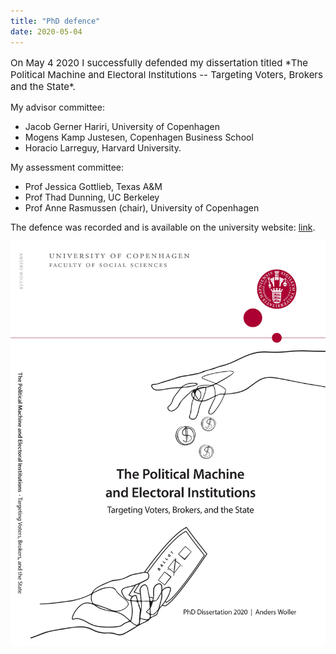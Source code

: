 ```yaml
---
title: "PhD defence"
date: 2020-05-04
---
```


<p style="font-size:15px">On May 4 2020 I successfully defended my dissertation titled *The Political Machine and Electoral Institutions -- Targeting Voters, Brokers and the State*.

My advisor committee:
* Jacob Gerner Hariri, University of Copenhagen
* Mogens Kamp Justesen, Copenhagen Business School
* Horacio Larreguy, Harvard University.


My assessment committee:
* Prof Jessica Gottlieb, Texas A&M
* Prof Thad Dunning, UC Berkeley
* Prof Anne Rasmussen (chair), University of Copenhagen

The defence was recorded and is available on the university website: [link](https://polsci.ku.dk/uddannelser/phd/forsvar/anders-woller-nielsen/).

![GitHub Logo](/images/frontpage.jpg)</p>
